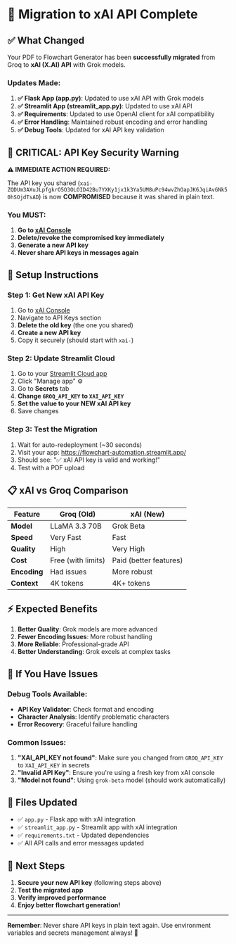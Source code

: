 # 🔄 Migration to xAI API Complete

## ✅ **What Changed**

Your PDF to Flowchart Generator has been **successfully migrated** from Groq to **xAI (X.AI) API** with Grok models.

### Updates Made:
1. **✅ Flask App (app.py)**: Updated to use xAI API with Grok models
2. **✅ Streamlit App (streamlit_app.py)**: Updated to use xAI API 
3. **✅ Requirements**: Updated to use OpenAI client for xAI compatibility
4. **✅ Error Handling**: Maintained robust encoding and error handling
5. **✅ Debug Tools**: Updated for xAI API key validation

## 🔑 **CRITICAL: API Key Security Warning**

**⚠️ IMMEDIATE ACTION REQUIRED:**

The API key you shared (`xai-ZQDUm3AXuJLpfgkrO5O3OLOID42Bu7YXKy1jx1k3Ya5UM8uPc94wvZhOapJK6JqiAvGNk50hSOjdTsAD`) is now **COMPROMISED** because it was shared in plain text.

### **You MUST:**
1. **Go to [xAI Console](https://console.x.ai/)** 
2. **Delete/revoke the compromised key immediately**
3. **Generate a new API key**
4. **Never share API keys in messages again**

## 🚀 **Setup Instructions**

### Step 1: Get New xAI API Key
1. Go to [xAI Console](https://console.x.ai/)
2. Navigate to API Keys section
3. **Delete the old key** (the one you shared)
4. **Create a new API key**
5. Copy it securely (should start with `xai-`)

### Step 2: Update Streamlit Cloud
1. Go to your [Streamlit Cloud app](https://flowchart-automation.streamlit.app/)
2. Click "Manage app" ⚙️
3. Go to **Secrets** tab
4. **Change `GROQ_API_KEY` to `XAI_API_KEY`**
5. **Set the value to your NEW xAI API key**
6. Save changes

### Step 3: Test the Migration
1. Wait for auto-redeployment (~30 seconds)
2. Visit your app: https://flowchart-automation.streamlit.app/
3. Should see: "✅ xAI API key is valid and working!"
4. Test with a PDF upload

## 📋 **xAI vs Groq Comparison**

| Feature | Groq (Old) | xAI (New) |
|---------|------------|-----------|
| **Model** | LLaMA 3.3 70B | Grok Beta |
| **Speed** | Very Fast | Fast |
| **Quality** | High | Very High |
| **Cost** | Free (with limits) | Paid (better features) |
| **Encoding** | Had issues | More robust |
| **Context** | 4K tokens | 4K+ tokens |

## ⚡ **Expected Benefits**

1. **Better Quality**: Grok models are more advanced
2. **Fewer Encoding Issues**: More robust handling
3. **More Reliable**: Professional-grade API
4. **Better Understanding**: Grok excels at complex tasks

## 🔧 **If You Have Issues**

### Debug Tools Available:
- **API Key Validator**: Check format and encoding
- **Character Analysis**: Identify problematic characters
- **Error Recovery**: Graceful failure handling

### Common Issues:
1. **"XAI_API_KEY not found"**: Make sure you changed from `GROQ_API_KEY` to `XAI_API_KEY` in secrets
2. **"Invalid API Key"**: Ensure you're using a fresh key from xAI console
3. **"Model not found"**: Using `grok-beta` model (should work automatically)

## 📁 **Files Updated**

- ✅ `app.py` - Flask app with xAI integration
- ✅ `streamlit_app.py` - Streamlit app with xAI integration  
- ✅ `requirements.txt` - Updated dependencies
- ✅ All API calls and error messages updated

## 🎯 **Next Steps**

1. **Secure your new API key** (following steps above)
2. **Test the migrated app**
3. **Verify improved performance**
4. **Enjoy better flowchart generation!**

---

**Remember**: Never share API keys in plain text again. Use environment variables and secrets management always! 🔐
